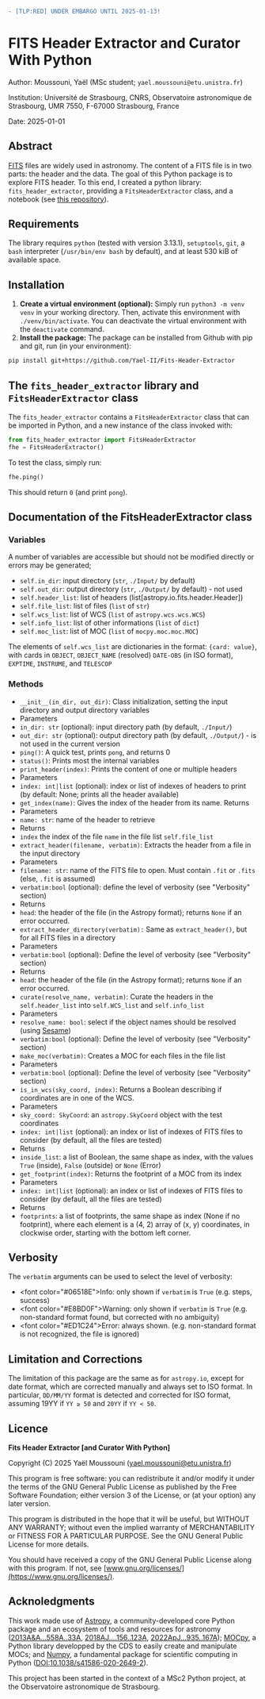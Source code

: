 <!--[TLP:RED] UNDER EMBARGO UNTIL 2025-01-13!-->
```diff
- [TLP:RED] UNDER EMBARGO UNTIL 2025-01-13!
```

# FITS Header Extractor and Curator With Python
Author: Moussouni, Yaël (MSc student; `yael.moussouni@etu.unistra.fr`)

Institution: Université de Strasbourg, CNRS, Observatoire astronomique de Strasbourg, UMR 7550, F-67000 Strasbourg, France

Date: 2025-01-01

## Abstract

[FITS](https://en.wikipedia.org/wiki/FITS/) files are widely used in astronomy. The content of a FITS file is in two parts: the header and the data. The goal of this Python package is to explore FITS header. To this end, I created a python library: `fits_header_extractor`, providing a `FitsHeaderExtractor` class, and a notebook (see [this repository](https://github.com/Yael-II/MSc2-Project-FITS)).

## Requirements

The library requires `python` (tested with version 3.13.1), `setuptools`, `git`, a `bash` interpreter (`/usr/bin/env bash` by default), and at least 530 kiB of available space.

## Installation

1. **Create a virtual environment (optional):** Simply run `python3 -m venv venv` in your working directory. Then, activate this environment with `./venv/bin/activate`. You can deactivate the virtual environment with the `deactivate` command.
2. **Install the package:** The package can be installed from Github with pip and git, run (in your environment):
```bash
pip install git+https://github.com/Yael-II/Fits-Header-Extractor
```

## The `fits_header_extractor` library and `FitsHeaderExtractor` class
The `fits_header_extractor` contains a `FitsHeaderExtractor` class that can be imported in Python, and a new instance of the class invoked with:
```python
from fits_header_extractor import FitsHeaderExtractor
fhe = FitsHeaderExtractor()
```

To test the class, simply run:
```python
fhe.ping()
```
This should return `0` (and print `pong`).

## Documentation of the FitsHeaderExtractor class

### Variables

A number of variables are accessible but should not be modified directly or errors may be generated;
- `self.in_dir`: input directory (`str`, `./Input/` by default)
- `self.out_dir`: output directory (`str`, `./Output/` by default) - not used
- `self.header_list`: list of headers (list[astropy.io.fits.header.Header])
- `self.file_list`: list of files (`list` of `str`)
- `self.wcs_list`: list of WCS (`list` of `astropy.wcs.wcs.WCS`)
- `self.info_list`: list of other informations (`list` of `dict`)
- `self.moc_list`: list of MOC (`list` of `mocpy.moc.moc.MOC`)

The elements of `self.wcs_list` are dictionaries in the format: `{card: value}`, with cards in `OBJECT`, `OBJECT_NAME` (resolved) `DATE-OBS` (in ISO format), `EXPTIME`, `INSTRUME`, and `TELESCOP`

### Methods

- `__init__(in_dir, out_dir)`: Class initialization, setting the input directory and output directory variables
 - Parameters
  - `in_dir: str` (optional): input directory path (by default, `./Input/`) 
  - `out_dir: str` (optional): output directory path (by default, `./Output/`) - is not used in the current version
- `ping()`: A quick test, prints `pong`, and returns 0
- `status()`: Prints most the internal variables
- `print_header(index)`: Prints the content of one or multiple headers
 - Parameters
 - `index: int|list` (optional): index or list of indexes of headers to print (by default: None; prints all the header available)
- `get_index(name)`: Gives the index of the header from its name. Returns 
 - Parameters
  - `name: str`: name of the header to retrieve
 - Returns
  - `index` the index of the file `name` in the file list `self.file_list`
- `extract_header(filename, verbatim)`: Extracts the header from a file in the input directory
 - Parameters
  - `filename: str`: name of the FITS file to open. Must contain `.fit` or `.fits` (else, `.fit` is assumed)
  - `verbatim:bool` (optional): define the level of verbosity (see "Verbosity" section)
 - Returns
  - `head`: the header of the file (in the Astropy format); returns `None` if an error occurred.
- `extract_header_directory(verbatim):` Same as `extract_header()`, but for all FITS files in a directory
 - Parameters
  - `verbatim:bool` (optional): Define the level of verbosity (see "Verbosity" section)
 - Returns
  - `head`: the header of the file (in the Astropy format); returns `None` if an error occurred.
- `curate(resolve_name, verbatim)`: Curate the headers in the `self.header_list` into `self.WCS_list` and `self.info_list`
 - Parameters
  - `resolve_name: bool`: select if the object names should be resolved (using [Sesame](https://cds.unistra.fr/cgi-bin/Sesame))
  - `verbatim:bool` (optional): Define the level of verbosity (see "Verbosity" section)
- `make_moc(verbatim)`: Creates a MOC for each files in the file list
 - Parameters
  - `verbatim:bool` (optional): Define the level of verbosity (see "Verbosity" section)
- `is_in_wcs(sky_coord, index)`: Returns a Boolean describing if coordinates are in one of the WCS.
 - Parameters
  - `sky_coord: SkyCoord`: an `astropy.SkyCoord` object with the test coordinates
  - `index: int|list` (optional): an index or list of indexes of FITS files to consider (by default, all the files are tested)
 - Returns
  - `inside_list`: a list of Boolean, the same shape as index, with the values `True` (inside), `False` (outside) or `None` (Error)
- `get_footprint(index)`: Returns the footprint of a MOC from its index 
 - Parameters
  - `index: int|list` (optional): an index or list of indexes of FITS files to consider (by default, all the files are tested)
 - Returns
  - `footprints`: a list of footprints, the same shape as index (None if no footprint), where each element is a (4, 2) array of (x, y) coordinates, in clockwise order, starting with the bottom left corner.

## Verbosity

The `verbatim` arguments can be used to select the level of verbosity:
- <font color=\"#06518E\">Info</font>: only shown if `verbatim` is `True` (e.g. steps, success)
- <font color=\"#E8BD0F\">Warning</font>: only shown if `verbatim` is `True` (e.g. non-standard format found, but corrected with no ambiguity)
- <font color=\"#ED1C24\">Error</font>: always shown. (e.g. non-standard format is not recognized, the file is ignored)

## Limitation and Corrections

The limitation of this package are the same as for `astropy.io`, except for date format, which are corrected manually and always set to ISO format. In particular, `DD/MM/YY` format is detected and corrected for ISO format, assuming 19YY if `YY ≥ 50` and `20YY` if `YY < 50`.

## Licence

**Fits Header Extractor [and Curator With Python]**

Copyright (C) 2025 Yaël Moussouni (yael.moussouni@etu.unistra.fr)

This program is free software: you can redistribute it and/or modify it under the terms of the GNU General Public License as published by the Free Software Foundation; either version 3 of the License, or (at your option) any later version.

This program is distributed in the hope that it will be useful, but WITHOUT ANY WARRANTY; without even the implied warranty of MERCHANTABILITY or FITNESS FOR A PARTICULAR PURPOSE. See the GNU General Public License for more details.

You should have received a copy of the GNU General Public License along with this program. If not, see [www.gnu.org/licenses/](https://www.gnu.org/licenses/).

## Acknoledgments

This work made use of [Astropy](http://www.astropy.org), a community-developed core Python package and an ecosystem of tools and resources for astronomy ([2013A&A...558A..33A](https://ui.adsabs.harvard.edu/abs/2013A%26A...558A..33A/abstract), [2018AJ....156..123A](https://ui.adsabs.harvard.edu/abs/2018AJ....156..123A/abstract), [2022ApJ...935..167A](https://ui.adsabs.harvard.edu/abs/2022ApJ...935..167A/abstract)); [MOCpy](https://github.com/cds-astro/mocpy/), a Python library developped by the CDS to easily create and manipulate MOCs; and [Numpy](https://numpy.org/), a fundamental package for scientific computing in Python ([DOI:10.1038/s41586-020-2649-2](https://doi.org/10.1038/s41586-020-2649-2)).

This project has been started in the context of a MSc2 Python project, at the Observatoire astronomique de Strasbourg.
